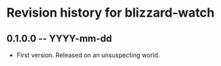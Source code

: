 # Revision history for blizzard-watch

## 0.1.0.0 -- YYYY-mm-dd

* First version. Released on an unsuspecting world.
